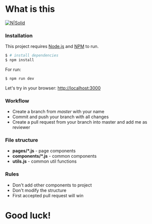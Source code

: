 # What is this
[![N|Solid](https://i.ibb.co/yVrZ51T/Arobs-logo-04-672x372-1.png)](https://www.arobs.com/)
### Installation
This project requires [Node.js](https://nodejs.org/) and [NPM](https://www.npmjs.com/get-npm) to run.

```sh
$ # install dependencies
$ npm install
```

For run:

```sh
$ npm run dev
```

Let's try in your browser: [http://localhost:3000](httP://localhost:3000)

### Workflow
- Create a branch from *master* with your name
- Commit and push your branch with all changes
- Create a pull request from your branch into master and add me as reviewer

### File structure
- **pages/\*.js** - page components
- **components/\*.js** - common components
- **utils.js** - common util functions

### Rules
- Don't add other components to project
- Don't modify the structure
- First accepted pull request will win

# Good luck!